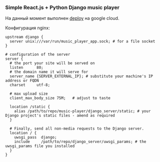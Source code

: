### Simple React.js + Python Django music player

На данный момент выполнен [deploy](http://http://34.77.191.34/login) на google cloud.

Конфигурация nginx:

```
upstream django {
  server unix:///var/run/music_player_app.sock; # for a file socket
}

# configuration of the server
server {
  # the port your site will be served on
  listen      80;
  # the domain name it will serve for
  server_name {SERVER_EXTERNAL_IP}; # substitute your machine's IP address or FQDN
  charset     utf-8;

  # max upload size
  client_max_body_size 75M;   # adjust to taste

  location /static {
    alias /path/to/repo/music-player/django_server/static; # your Django project's static files - amend as required
  }

  # Finally, send all non-media requests to the Django server.
  location / {
    uwsgi_pass  django;
    include     /path/to/repo/django_server/uwsgi_params; # the uwsgi_params file you installed
  }
}
```